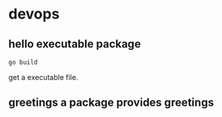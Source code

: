 # devops

## hello executable package
````
go build
````
get a executable file.

## greetings a package provides greetings